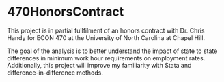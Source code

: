 # 470HonorsContract

This project is in partial fullfilment of an honors contract with Dr. Chris Handy for ECON 470 at the University of North Carolina at Chapel Hill.

The goal of the analysis is to better understand the impact of state to state differences in minimum work hour requirements on employment rates. Additionally, this project will improve my familiarity with Stata and difference-in-difference methods.
